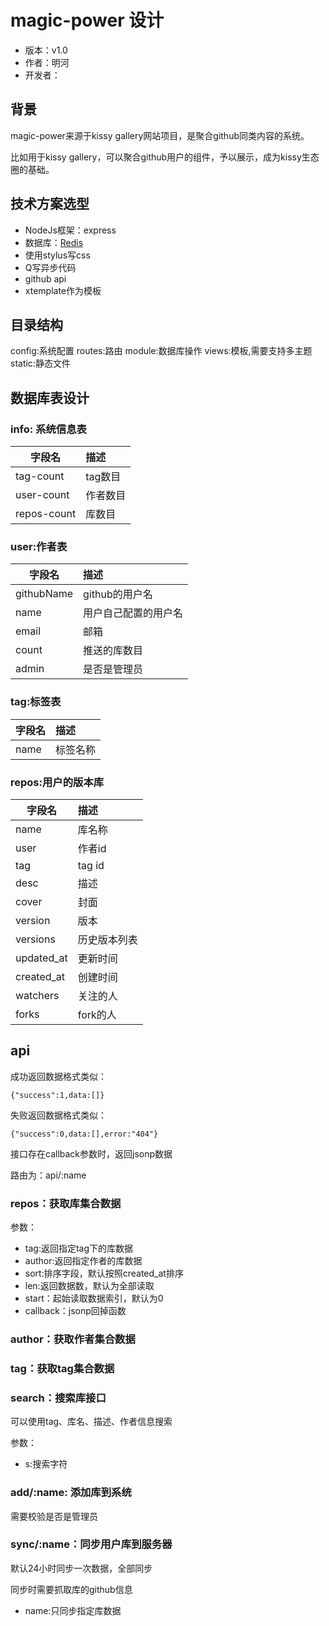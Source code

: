 # magic-power 设计

* 版本：v1.0
* 作者：明河
* 开发者：

## 背景

magic-power来源于kissy gallery网站项目，是聚合github同类内容的系统。

比如用于kissy gallery，可以聚合github用户的组件，予以展示，成为kissy生态圈的基础。

## 技术方案选型

* NodeJs框架：express
* 数据库：[Redis](http://www.redis.cn/)
* 使用stylus写css
* Q写异步代码
* github api
* xtemplate作为模板

## 目录结构

config:系统配置
routes:路由
module:数据库操作
views:模板,需要支持多主题
static:静态文件


## 数据库表设计

### info: 系统信息表

|字段名|描述|
|---|:---|
|tag-count|tag数目|
|user-count|作者数目|
|repos-count|库数目|


### user:作者表

|字段名|描述|
|---|:---|
|githubName|github的用户名|
|name|用户自己配置的用户名|
|email|邮箱|
|count|推送的库数目|
|admin|是否是管理员|

### tag:标签表

|字段名|描述|
|---|:---|
|name|标签名称|

### repos:用户的版本库

|字段名|描述|
|---|:---|
|name|库名称|
|user|作者id|
|tag|tag id|
|desc|描述|
|cover|封面|
|version|版本|
|versions|历史版本列表|
|updated_at|更新时间|
|created_at|创建时间|
|watchers|关注的人|
|forks|fork的人|

## api

成功返回数据格式类似：

    {"success":1,data:[]}

失败返回数据格式类似：

    {"success":0,data:[],error:"404"}

接口存在callback参数时，返回jsonp数据

路由为：api/:name

### repos：获取库集合数据

参数：

* tag:返回指定tag下的库数据
* author:返回指定作者的库数据
* sort:排序字段，默认按照created_at排序
* len:返回数据数，默认为全部读取
* start：起始读取数据索引，默认为0
* callback：jsonp回掉函数

### author：获取作者集合数据

### tag：获取tag集合数据

### search：搜索库接口

可以使用tag、库名、描述、作者信息搜索

参数：

* s:搜索字符

### add/:name: 添加库到系统

需要校验是否是管理员

### sync/:name：同步用户库到服务器

默认24小时同步一次数据，全部同步

同步时需要抓取库的github信息

* name:只同步指定库数据
